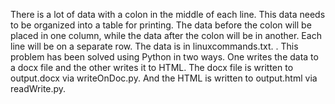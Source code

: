 There is a lot of data with a colon in the middle of each line. This data needs to be organized into a table for printing. The data before the colon will be placed in one column, while the data after the colon will be in another. Each line will be on a separate row. The data is in linuxcommands.txt. . This problem has been solved using Python in two ways. One writes the data to a docx file and the other writes it to HTML. The docx file is written to output.docx via writeOnDoc.py. And the HTML is written to output.html via readWrite.py.
